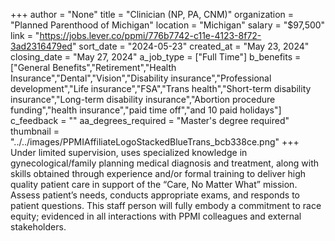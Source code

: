 +++
author = "None"
title = "Clinician (NP, PA, CNM)"
organization = "Planned Parenthood of Michigan"
location = "Michigan"
salary = "$97,500"
link = "https://jobs.lever.co/ppmi/776b7742-c11e-4123-8f72-3ad2316479ed"
sort_date = "2024-05-23"
created_at = "May 23, 2024"
closing_date = "May 27, 2024"
a_job_type = ["Full Time"]
b_benefits = ["General Benefits","Retirement","Health Insurance","Dental","Vision","Disability insurance","Professional development","Life insurance","FSA","Trans health","Short-term disability insurance","Long-term disability insurance","Abortion procedure funding","health insurance","paid time off","and 10 paid holidays"]
c_feedback = ""
aa_degrees_required = "Master's degree required"
thumbnail = "../../images/PPMIAffiliateLogoStackedBlueTrans_bcb338ce.png"
+++
Under limited supervision, uses specialized knowledge in gynecological/family planning medical diagnosis and treatment, along with skills obtained through experience and/or formal training to deliver high quality patient care in support of the “Care, No Matter What” mission. Assess patient’s needs, conducts appropriate exams, and responds to patient questions. This staff person will fully embody a commitment to race equity; evidenced in all interactions with PPMI colleagues and external stakeholders.
